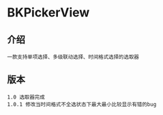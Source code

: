 # BKPickerView

## 介绍
```
一款支持单项选择、多级联动选择、时间格式选择的选取器
```

## 版本
```
1.0 选取器完成
1.0.1 修改当时间格式不全选状态下最大最小比较显示有错的bug
```
